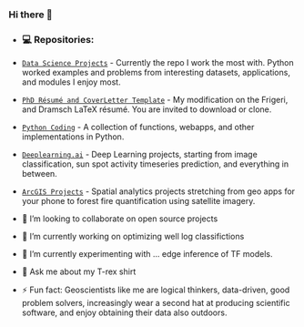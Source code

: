 ### Hi there 👋

- ### 💻 Repositories:

* [`Data Science Projects`](https://github.com/ChristianHallerX/DataScienceProjects) - Currently the repo I work the most with. Python worked examples and problems from interesting datasets, applications, and modules I enjoy most.

* [`PhD Résumé and CoverLetter Template`](https://github.com/ChristianHallerX/PhD_Resume_and_CoverLetter_Template) - My modification on the Frigeri, and Dramsch LaTeX résumé. You are invited to download or clone.

* [`Python Coding`](https://github.com/ChristianHallerX/Python_Coding) - A collection of functions, webapps, and other implementations in Python.

* [`Deeplearning.ai`](https://github.com/ChristianHallerX/Deeplearning.ai) - Deep Learning projects, starting from image classification, sun spot activity timeseries prediction, and everything in between.

* [`ArcGIS Projects`](https://github.com/ChristianHallerX/ArcGIS_Projects) - Spatial analytics projects stretching from geo apps for your phone to forest fire quantification using satellite imagery.



- 👯 I’m looking to collaborate on open source projects

- 🔭 I’m currently working on optimizing well log classifictions

- 🧪 I’m currently experimenting with ... edge inference of TF models.

- 💬 Ask me about my T-rex shirt

- ⚡ Fun fact: Geoscientists like me are logical thinkers, data-driven, good problem solvers, increasingly wear a second hat at producing scientific software, and enjoy obtaining their data also outdoors.

<!--
**ChristianHallerX/ChristianHallerX** is a ✨ _special_ ✨ repository because its `README.md` (this file) appears on your GitHub profile.

Here are some ideas to get you started:

- 🔭 I’m currently working on ...
- 🌱 I’m currently learning ...
- 👯 I’m looking to collaborate on ...
- 🤔 I’m looking for help with ...
- 💬 Ask me about ...
- 📫 How to reach me: ...
- 😄 Pronouns: ...
- ⚡ Fun fact: ...
-->
